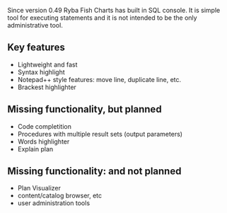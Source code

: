 Since version 0.49 Ryba Fish Charts has built in SQL console. It is simple tool for executing statements and it is not intended to be the only administrative tool.

## Key features
* Lightweight and fast
* Syntax highlight
* Notepad++ style features: move line, duplicate line, etc.
* Brackest highlighter

## Missing functionality, but planned
* Code completition
* Procedures with multiple result sets (output parameters)
* Words highlighter
* Explain plan

## Missing functionality: and not planned
* Plan Visualizer
* content/catalog browser, etc
* user administration tools
